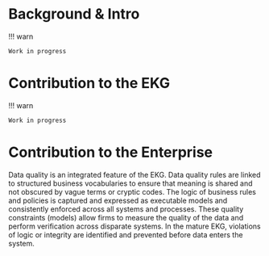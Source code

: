 # Background & Intro

!!! warn

    Work in progress

# Contribution to the EKG

!!! warn

    Work in progress

# Contribution to the Enterprise

Data quality is an integrated feature of the EKG.
Data quality rules are linked to structured 
business vocabularies to ensure that meaning is 
shared and not obscured by vague terms or cryptic codes.
The logic of business rules and policies is captured and
expressed as executable models and consistently enforced 
across all systems and processes.
These quality constraints (models) allow firms to measure
the quality of the data and perform verification across
disparate systems.
In the mature EKG, violations of logic or integrity are 
identified and prevented before data enters the system.
